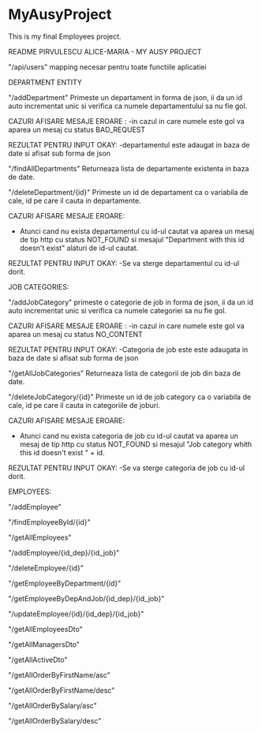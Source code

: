 # MyAusyProject
This is my final Employees project.

README PIRVULESCU ALICE-MARIA -  MY AUSY PROJECT

"/api/users" mapping necesar pentru toate functiile aplicatiei

DEPARTMENT ENTITY

"/addDepartment"
Primeste un departament in forma de json, ii da un id auto incrementat 
unic si verifica ca numele departamentului sa nu fie gol.

CAZURI AFISARE MESAJE EROARE :
-in cazul in care numele este gol va aparea un mesaj cu status BAD_REQUEST

REZULTAT PENTRU INPUT OKAY: 
-departamentul este adaugat in baza de date si afisat sub forma de json


"/findAllDepartments"
Returneaza lista de departamente existenta in baza de date.

"/deleteDepartment/{id}"
Primeste un id de departament ca o variabila de cale, id pe care il cauta in 
departamente.

CAZURI AFISARE MESAJE EROARE:
- Atunci cand nu exista departamentul cu id-ul
cautat va aparea un mesaj de tip http cu status NOT_FOUND si mesajul 
"Department with this id doesn't exist" alaturi de id-ul cautat.

REZULTAT PENTRU INPUT OKAY:
-Se va sterge departamentul cu id-ul dorit.


JOB CATEGORIES:

"/addJobCategory" primeste o categorie de job in forma de json, ii da un id auto incrementat 
unic si verifica ca numele categoriei sa nu fie gol.

CAZURI AFISARE MESAJE EROARE :
-in cazul in care numele este gol va aparea un mesaj cu status NO_CONTENT

REZULTAT PENTRU INPUT OKAY: 
-Categoria de job este este adaugata in baza de date si afisat sub forma de json

"/getAllJobCategories"
Returneaza lista de categorii de job din baza de date.

"/deleteJobCategory/{id}"
Primeste un id de job category ca o variabila de cale, id pe care il cauta in 
categoriile de joburi.

CAZURI AFISARE MESAJE EROARE:
- Atunci cand nu exista categoria de job cu id-ul
cautat va aparea un mesaj de tip http cu status NOT_FOUND si mesajul 
"Job category whith this id doesn't exist " + id.

REZULTAT PENTRU INPUT OKAY:
-Se va sterge categoria de job cu id-ul dorit.




EMPLOYEES:

"/addEmployee"

"/findEmployeeById/{id}"

"/getAllEmployees"

"/addEmployee/{id_dep}/{id_job}"

"/deleteEmployee/{id}"

"/getEmployeeByDepartment/{id}"

"/getEmployeeByDepAndJob/{id_dep}/{id_job}"

"/updateEmployee/{id}/{id_dep}/{id_job}"

"/getAllEmployeesDto"

"/getAllManagersDto"

"/getAllActiveDto"

"/getAllOrderByFirstName/asc"

"/getAllOrderByFirstName/desc"

"/getAllOrderBySalary/asc"

"/getAllOrderBySalary/desc"
